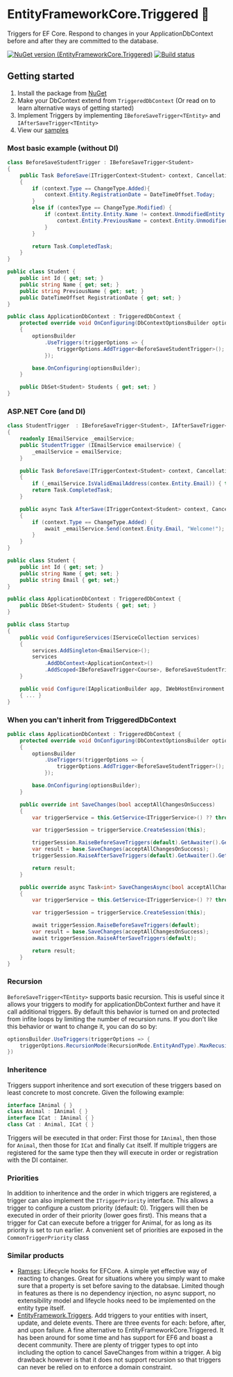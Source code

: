 # EntityFrameworkCore.Triggered 👿
Triggers for EF Core. Respond to changes in your ApplicationDbContext before and after they are committed to the database.

[![NuGet version (EntityFrameworkCore.Triggered)](https://img.shields.io/nuget/v/EntityFrameworkCore.Triggered.svg?style=flat-square)](https://www.nuget.org/packages/EntityFrameworkCore.Triggered/)
[![Build status](https://github.com/koenbeuk/EntityFrameworkCore.Triggered/workflows/.NET%20Core/badge.svg)](https://github.com/koenbeuk/EntityFrameworkCore.Triggered/actions?query=workflow%3A%22.NET+Core%22)

## Getting started
1. Install the package from [NuGet](https://www.nuget.org/packages/EntityFrameworkCore.Triggered)
2. Make your DbContext extend from `TriggeredDbContext` (Or read on to learn alternative ways of getting started)
3. Implement Triggers by implementing `IBeforeSaveTrigger<TEntity>` and `IAfterSaveTrigger<TEntity>`
4. View our [samples](https://github.com/koenbeuk/EntityFrameworkCore.Triggered/tree/master/samples)

### Most basic example (without DI)
```csharp
class BeforeSaveStudentTrigger : IBeforeSaveTrigger<Student>
{
    public Task BeforeSave(ITriggerContext<Student> context, CancellationToken cancellationToken)
    {
        if (context.Type == ChangeType.Added){
            context.Entity.RegistrationDate = DateTimeOffset.Today;
        }
        else if (contexType == ChangeType.Modified) {
            if (context.Entity.Entity.Name != context.UnmodifiedEntity.Name) {
                context.Entity.PreviousName = context.Entity.UnmodifiedEntity.Name;
            }
        }

        return Task.CompletedTask;
    }
}

public class Student {
    public int Id { get; set; }
    public string Name { get; set; }
    public string PreviousName { get; set; }
    public DateTimeOffset RegistrationDate { get; set; }
}

public class ApplicationDbContext : TriggeredDbContext {
    protected override void OnConfiguring(DbContextOptionsBuilder optionsBuilder)
    {
        optionsBuilder
            .UseTriggers(triggerOptions => {
                triggerOptions.AddTrigger<BeforeSaveStudentTrigger>();  
            });

        base.OnConfiguring(optionsBuilder);
    }

	public DbSet<Student> Students { get; set; }
}
```

### ASP.NET Core (and DI)
```csharp
class StudentTrigger  : IBeforeSaveTrigger<Student>, IAfterSaveTrigger<Student>
{
    readonly IEmailService _emailService;
    public StudentTrigger (IEmailService emailservice) {
        _emailService = emailService;
    }

    public Task BeforeSave(ITriggerContext<Student> context, CancellationToken cancellationToken)
    {
        if (_emailService.IsValidEmailAddress(contex.Entity.Email)) { throw new InvalidArgumentException("User email is invalid"); }
        return Task.CompletedTask;
    }

    public async Task AfterSave(ITriggerContext<Student> context, CancellationToken cancellationToken)
    {
        if (context.Type == ChangeType.Added) {
            await _emailService.Send(context.Enity.Email, "Welcome!");
        }
    }
}

public class Student {
    public int Id { get; set; }
    public string Name { get; set; }
    public string Email { get; set;}
}

public class ApplicationDbContext : TriggeredDbContext {
	public DbSet<Student> Students { get; set; }
}

public class Startup
{
    public void ConfigureServices(IServiceCollection services)
    {
        services.AddSingleton<EmailService>();
        services
            .AddDbContext<ApplicationContext>()
            .AddScoped<IBeforeSaveTrigger<Course>, BeforeSaveStudentTrigger>()
    }

    public void Configure(IApplicationBuilder app, IWebHostEnvironment env)
    { ... }
}
```

### When you can't inherit from TriggeredDbContext
```csharp
public class ApplicationDbContext : TriggeredDbContext {
    protected override void OnConfiguring(DbContextOptionsBuilder optionsBuilder)
    {
        optionsBuilder
            .UseTriggers(triggerOptions => {
                triggerOptions.AddTrigger<BeforeSaveStudentTrigger>();
            });

        base.OnConfiguring(optionsBuilder);
    }

    public override int SaveChanges(bool acceptAllChangesOnSuccess)
    {
        var triggerService = this.GetService<ITriggerService>() ?? throw new InvalidOperationException("Triggers are not configured");

        var triggerSession = triggerService.CreateSession(this);

        triggerSession.RaiseBeforeSaveTriggers(default).GetAwaiter().GetResult();
        var result = base.SaveChanges(acceptAllChangesOnSuccess);
        triggerSession.RaiseAfterSaveTriggers(default).GetAwaiter().GetResult();

        return result;
    }

    public override async Task<int> SaveChangesAsync(bool acceptAllChangesOnSuccess, CancellationToken cancellationToken = default)
    {
        var triggerService = this.GetService<ITriggerService>() ?? throw new InvalidOperationException("Triggers are not configured");

        var triggerSession = triggerService.CreateSession(this);

        await triggerSession.RaiseBeforeSaveTriggers(default);
        var result = base.SaveChanges(acceptAllChangesOnSuccess);
        await triggerSession.RaiseAfterSaveTriggers(default);

        return result;
    }
}
```



### Recursion
`BeforeSaveTrigger<TEntity>` supports basic recursion. This is useful since it allows your triggers to modify for applicationDbContext further and have it call additional triggers. By default this behavior is turned on and protected from infite loops by limiting the number of recursion runs. If you don't like this behavior or want to change it, you can do so by:
```csharp
optionsBuilder.UseTriggers(triggerOptions => {
    triggerOptions.RecursionMode(RecursionMode.EntityAndType).MaxRecusion(20)
})
```

### Inheritence
Triggers support inheritence and sort execution of these triggers based on least concrete to most concrete. Given the following example:
```csharp
interface IAnimal { }
class Animal : IAnimal { }
interface ICat : IAnimal { }
class Cat : Animal, ICat { }
```

Triggers will be executed in that order: First those for `IAnimal`, then those for `Animal`, then those for `ICat` and finally `Cat` itself. If multiple triggers are registered for the same type then they will execute in order or registration with the DI container.

### Priorities
In addition to inheritence and the order in which triggers are registered, a trigger can also implement the `ITriggerPriority` interface. This allows a trigger to configure a custom priority (default: 0). Triggers will then be executed in order of their priority (lower goes first). This means that a trigger for Cat can execute before a trigger for Animal, for as long as its priority is set to run earlier. A convenient set of priorities are exposed in the `CommonTriggerPriority` class


### Similar products

- [Ramses](https://github.com/JValck/Ramses): Lifecycle hooks for EFCore. A simple yet effective way of reacting to changes. Great for situations where you simply want to make sure that a property is set before saving to the databsae. Limited though in features as there is no dependency injection, no async support, no extensibility model and lifeycle hooks need to be implemented on the entity type itself.
- [EntityFramework.Triggers](https://github.com/NickStrupat/EntityFramework.Triggers). Add triggers to your entities with insert, update, and delete events. There are three events for each: before, after, and upon failure. A fine alternative to EntityFrameworkCore.Triggered. It has been around for some time and has support for EF6 and boast a decent community. There are plenty of trigger types to opt into including the option to cancel SaveChanges from within a trigger. A big drawback however is that it does not support recursion so that triggers can never be relied on to enforce a domain constraint.
